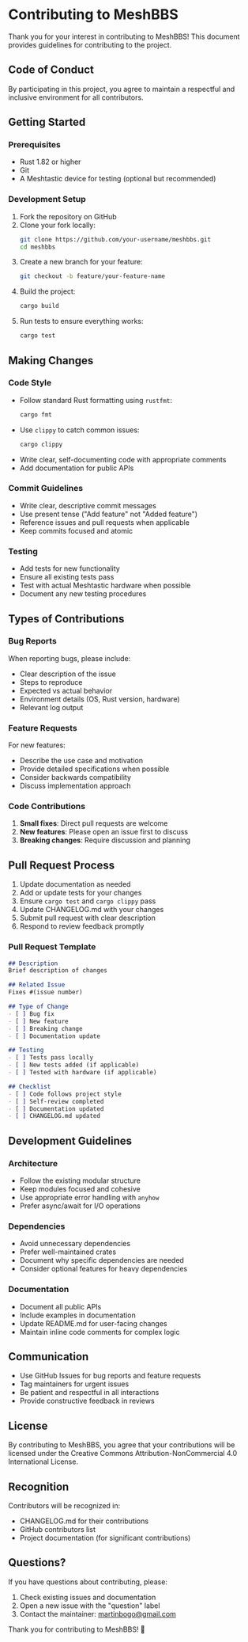 # Contributing to MeshBBS

Thank you for your interest in contributing to MeshBBS! This document provides guidelines for contributing to the project.

## Code of Conduct

By participating in this project, you agree to maintain a respectful and inclusive environment for all contributors.

## Getting Started

### Prerequisites

- Rust 1.82 or higher
- Git
- A Meshtastic device for testing (optional but recommended)

### Development Setup

1. Fork the repository on GitHub
2. Clone your fork locally:
   ```bash
   git clone https://github.com/your-username/meshbbs.git
   cd meshbbs
   ```
3. Create a new branch for your feature:
   ```bash
   git checkout -b feature/your-feature-name
   ```
4. Build the project:
   ```bash
   cargo build
   ```
5. Run tests to ensure everything works:
   ```bash
   cargo test
   ```

## Making Changes

### Code Style

- Follow standard Rust formatting using `rustfmt`:
  ```bash
  cargo fmt
  ```
- Use `clippy` to catch common issues:
  ```bash
  cargo clippy
  ```
- Write clear, self-documenting code with appropriate comments
- Add documentation for public APIs

### Commit Guidelines

- Write clear, descriptive commit messages
- Use present tense ("Add feature" not "Added feature")
- Reference issues and pull requests when applicable
- Keep commits focused and atomic

### Testing

- Add tests for new functionality
- Ensure all existing tests pass
- Test with actual Meshtastic hardware when possible
- Document any new testing procedures

## Types of Contributions

### Bug Reports

When reporting bugs, please include:
- Clear description of the issue
- Steps to reproduce
- Expected vs actual behavior
- Environment details (OS, Rust version, hardware)
- Relevant log output

### Feature Requests

For new features:
- Describe the use case and motivation
- Provide detailed specifications when possible
- Consider backwards compatibility
- Discuss implementation approach

### Code Contributions

1. **Small fixes**: Direct pull requests are welcome
2. **New features**: Please open an issue first to discuss
3. **Breaking changes**: Require discussion and planning

## Pull Request Process

1. Update documentation as needed
2. Add or update tests for your changes
3. Ensure `cargo test` and `cargo clippy` pass
4. Update CHANGELOG.md with your changes
5. Submit pull request with clear description
6. Respond to review feedback promptly

### Pull Request Template

```markdown
## Description
Brief description of changes

## Related Issue
Fixes #(issue number)

## Type of Change
- [ ] Bug fix
- [ ] New feature
- [ ] Breaking change
- [ ] Documentation update

## Testing
- [ ] Tests pass locally
- [ ] New tests added (if applicable)
- [ ] Tested with hardware (if applicable)

## Checklist
- [ ] Code follows project style
- [ ] Self-review completed
- [ ] Documentation updated
- [ ] CHANGELOG.md updated
```

## Development Guidelines

### Architecture

- Follow the existing modular structure
- Keep modules focused and cohesive
- Use appropriate error handling with `anyhow`
- Prefer async/await for I/O operations

### Dependencies

- Avoid unnecessary dependencies
- Prefer well-maintained crates
- Document why specific dependencies are needed
- Consider optional features for heavy dependencies

### Documentation

- Document all public APIs
- Include examples in documentation
- Update README.md for user-facing changes
- Maintain inline code comments for complex logic

## Communication

- Use GitHub Issues for bug reports and feature requests
- Tag maintainers for urgent issues
- Be patient and respectful in all interactions
- Provide constructive feedback in reviews

## License

By contributing to MeshBBS, you agree that your contributions will be licensed under the Creative Commons Attribution-NonCommercial 4.0 International License.

## Recognition

Contributors will be recognized in:
- CHANGELOG.md for their contributions
- GitHub contributors list
- Project documentation (for significant contributions)

## Questions?

If you have questions about contributing, please:
1. Check existing issues and documentation
2. Open a new issue with the "question" label
3. Contact the maintainer: martinbogo@gmail.com

Thank you for contributing to MeshBBS! 🚀